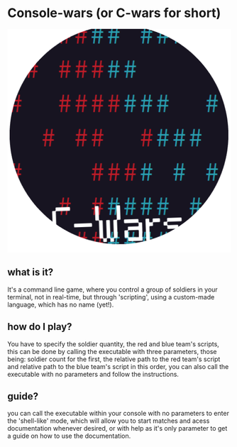 # Console-wars (or C-wars for short)

![C-wars icon](./images/icon.png)
## what is it?
It's a command line game, where you control  a group of soldiers in your terminal, not in real-time, but through 'scripting', using a custom-made language, which has no name (yet!).

## how do I play?
You have to specify the soldier quantity, the red and blue team's scripts, this can be done by calling the executable with three parameters, those being: soldier count for the first, the relative path to the red team's script and relative path to the blue team's script in this order, you can also call the executable with no parameters and follow the instructions.
## guide?
you can call the executable within your console with no parameters to enter the 'shell-like' mode, which will allow you to start matches and acess documentation whenever desired, or with help as it's only parameter to get a guide on how to use the documentation.
